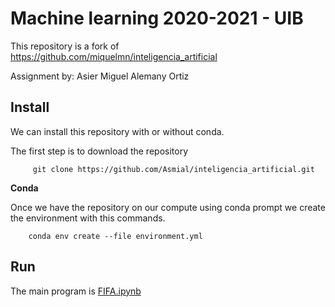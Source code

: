 # Machine learning  2020-2021 - UIB 

This repository is a fork of https://github.com/miquelmn/inteligencia_artificial

Assignment by: Asier Miguel Alemany Ortiz

## Install

We can install this repository with or without conda.

The first step is to download the repository
```
     git clone https://github.com/Asmial/inteligencia_artificial.git
```

**Conda**

Once we have the repository on our compute using conda prompt we create the 
environment with this commands.
```
    conda env create --file environment.yml
```

## Run

The main program is [FIFA.ipynb](FIFA.ipynb)